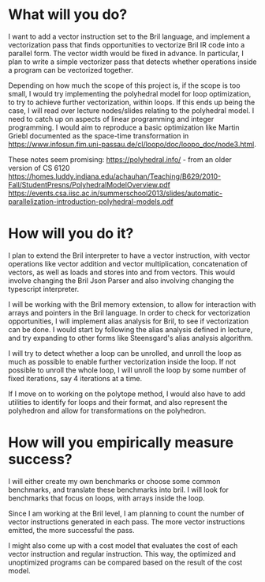 # What will you do?

I want to add a vector instruction set to the Bril language, and implement a vectorization pass that finds opportunities to vectorize Bril IR code into a parallel form. The vector width would be fixed in advance. In particular, I plan to write a simple vectorizer pass that detects whether operations inside a program can be vectorized together. 

Depending on how much the scope of this project is, if the scope is too small, I would try implementing the polyhedral model for loop optimization, to try to achieve further vectorization, within loops. If this ends up being the case, I will read over lecture nodes/slides relating to the polyhedral model. I need to catch up on aspects of linear programming and integer programming. I would aim to reproduce a basic optimization like Martin Griebl documented as the space-time transformation in https://www.infosun.fim.uni-passau.de/cl/loopo/doc/loopo_doc/node3.html.

These notes seem promising:
https://polyhedral.info/ - from an older version of CS 6120
https://homes.luddy.indiana.edu/achauhan/Teaching/B629/2010-Fall/StudentPresns/PolyhedralModelOverview.pdf
https://events.csa.iisc.ac.in/summerschool2013/slides/automatic-parallelization-introduction-polyhedral-models.pdf

# How will you do it?

I plan to extend the Bril interpreter to have a vector instruction, with vector operations like vector addition and vector multiplication, concatenation of vectors, as well as loads and stores into and from vectors. This would involve changing the Bril Json Parser and also involving changing the typescript interpreter. 

I will be working with the Bril memory extension, to allow for interaction with arrays and pointers in the Bril language. In order to check for vectorization opportunities, I will implement alias analysis for Bril, to see if vectorization can be done. I would start by following the alias analysis defined in lecture, and try expanding to other forms like Steensgard's alias analysis algorithm. 

I will try to detect whether a loop can be unrolled, and unroll the loop as much as possible to enable further vectorization inside the loop. If not possible to unroll the whole loop, I will unroll the loop by some number of fixed iterations, say 4 iterations at a time.

If I move on to working on the polytope method, I would also have to add utilities to identify for loops and their format, and also represent the polyhedron and allow for transformations on the polyhedron. 

# How will you empirically measure success?

I will either create my own benchmarks or choose some common benchmarks, and translate these benchmarks into bril. I will look for benchmarks that focus on loops, with arrays inside the loop.

Since I am working at the Bril level, I am planning to count the number of vector instructions generated in each pass. The more vector instructions emitted, the more successful the pass.

I might also come up with a cost model that evaluates the cost of each vector instruction and regular instruction. This way, the optimized and unoptimized programs can be compared based on the result of the cost model. 

